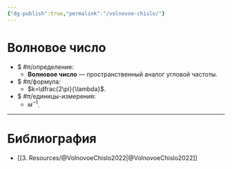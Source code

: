 ```yaml
---
{"dg-publish":true,"permalink":"/volnovoe-chislo/"}
---
```



# Волновое число

- $ #π/определение:
	- **Волновое число** — пространственный аналог угловой частоты.
- $ #π/формула:
	- $k=\dfrac{2\pi}{\lambda}$.
- $ #π/единицы-измерения:
	- $м^{-1}$.

---

# Библиография

- [[3. Resources/@VolnovoeChislo2022\|@VolnovoeChislo2022]]
